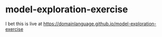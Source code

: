 # model-exploration-exercise

I bet this is live at https://domainlanguage.github.io/model-exploration-exercise
